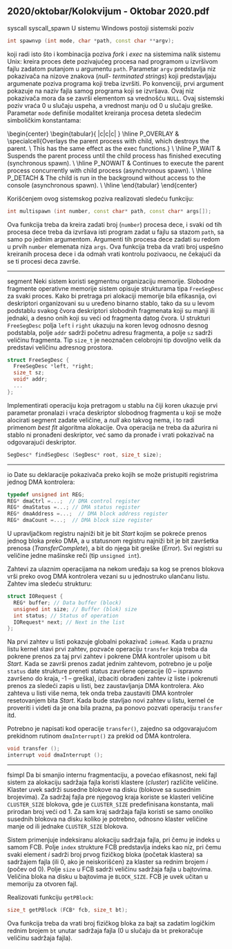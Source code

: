 2020/oktobar/Kolokvijum - Oktobar 2020.pdf
--------------------------------------------------------------------------------
syscall syscall_spawn 
U sistemu Windows postoji sistemski poziv
```cpp
int spawnvp (int mode, char *path, const char **argv);
```
koji radi isto što i kombinacija poziva *fork* i *exec* na sistemima nalik sistemu Unix: kreira
proces dete pozivajućeg procesa nad programom u izvršivom fajlu zadatom putanjom u
argumentu `path`. Parametar `argv` predstavlja niz pokazivača na nizove znakova (*null-
terminated strings*) koji predstavljaju argumenate poziva programa koji treba izvršiti. Po
konvenciji, prvi argument pokazuje na naziv fajla samog programa koji se izvršava. Ovaj niz
pokazivača mora da se završi elementom sa vrednošću `NULL`. Ovaj sistemski poziv vraća 0 u
slučaju uspeha, a vrednost manju od 0 u slučaju greške. Parametar `mode` definiše modalitet
kreiranja procesa deteta sledećim simboličkim konstantama:

\begin{center}
\begin{tabular}{ |c|c|c| }
 \hline
 P\_OVERLAY & \specialcell{Overlays the parent process with child, which destroys the parent. \\ This has the same effect as the exec functions.} \\
 \hline
 P\_WAIT & Suspends the parent process until the child process has finished executing (synchronous spawn). \\
 \hline
 P\_NOWAIT & Continues to execute the parent process concurrently with child process (asynchronous spawn). \\
 \hline
 P\_DETACH & The child is run in the background without access to the console (asynchronous spawn). \\
 \hline
\end{tabular}
\end{center}

Korišćenjem ovog sistemskog poziva realizovati sledeću funkciju:
```cpp
int multispawn (int number, const char* path, const char* args[]);
```

Ova funkcija treba da kreira zadati broj (`number`) procesa dece, i svaki od tih procesa dece
treba da izvršava isti program zadat u fajlu sa stazom `path`, sa samo po jednim argumentom.
Argumenti tih procesa dece zadati su redom u prvih `number` elemenata niza `args`. Ova
funkcija treba da vrati broj uspešno kreiranih procesa dece i da odmah vrati kontrolu
pozivaocu, ne čekajući da se ti procesi deca završe.

--------------------------------------------------------------------------------
segment
Neki sistem koristi segmentnu organizaciju memorije. Slobodne fragmente operativne
memorije sistem opisuje strukturama tipa `FreeSegDesc` za svaki proces. Kako bi pretraga pri
alokaciji memorije bila efikasnija, ovi deskriptori organizovani su u uređeno binarno stablo,
tako da su u levom podstablu svakog čvora deskriptori slobodnih fragmenata koji su manji ili
jednaki, a desno onih koji su veći od fragmenta datog čvora. U strukturi `FreeSegDesc` polja
`left` i `right` ukazuju na koren levog odnosno desnog podstabla, polje `addr` sadrži početnu
adresu fragmenta, a polje `sz` sadrži veličinu fragmenta. Tip `size_t` je neoznačen celobrojni
tip dovoljno velik da predstavi veličinu adresnog prostora.
```cpp
struct FreeSegDesc {
  FreeSegDesc *left, *right;
  size_t sz;
  void* addr;
  ...
};
```
Implementirati operaciju koja pretragom u stablu na čiji koren ukazuje prvi parametar
pronalazi i vraća deskriptor slobodnog fragmenta u koji se može alocirati segment zadate
veličine, a *null* ako takvog nema, i to radi primenom *best fit* algoritma alokacije. Ova
operacija ne treba da ažurira ni stablo ni pronađeni deskriptor, već samo da pronađe i vrati
pokazivač na odgovarajući deskriptor.
```cpp
SegDesc* findSegDesc (SegDesc* root, size_t size);
```

--------------------------------------------------------------------------------
io
Date su deklaracije pokazivača preko kojih se može pristupiti registrima jednog DMA
kontrolera:

```cpp
typedef unsigned int REG;
REG* dmaCtrl =...;  // DMA control register
REG* dmaStatus =...; // DMA status register
REG* dmaAddress =...;  // DMA block address register
REG* dmaCount =...;  // DMA block size register
```

U upravljačkom registru najniži bit je bit *Start* kojim se pokreće prenos jednog bloka preko
DMA, a u statusnom registru najniži bit je bit završetka prenosa (*TransferComplete*), a bit do
njega bit greške (*Error*). Svi registri su veličine jedne mašinske reči (tip `unsigned int`).

Zahtevi za ulaznim operacijama na nekom uređaju sa kog se prenos blokova vrši preko ovog
DMA kontrolera vezani su u jednostruko ulančanu listu. Zahtev ima sledeću strukturu:

```cpp
struct IORequest {
  REG* buffer; // Data buffer (block)
  unsigned int size; // Buffer (blok) size
  int status; // Status of operation
  IORequest* next; // Next in the list
};
```

Na prvi zahtev u listi pokazuje globalni pokazivač `ioHead`. Kada u praznu listu kernel stavi
prvi zahtev, pozvaće operaciju `transfer` koja treba da pokrene prenos za taj prvi zahtev i
pokrene DMA kontroler upisom u bit *Start*. Kada se završi prenos zadat jednim zahtevom,
potrebno je u polje `status` date strukture preneti status završene operacije (0 – ispravno
završeno do kraja, -1 – greška), izbaciti obrađeni zahtev iz liste i pokrenuti prenos za sledeći
zapis u listi, bez zaustavljanja DMA kontrolera. Ako zahteva u listi više nema, tek onda treba
zaustaviti DMA kontroler resetovanjem bita *Start*. Kada bude stavljao novi zahtev u listu,
kernel će proveriti i videti da je ona bila prazna, pa ponovo pozvati operaciju `transfer` itd.

Potrebno je napisati kod operacije `transfer()`, zajedno sa odgovarajućom prekidnom
rutinom `dmaInterrupt()` za prekid od DMA kontrolera.

```cpp
void transfer ();
interrupt void dmaInterrupt ();
```

--------------------------------------------------------------------------------
fsimpl
Da bi smanjio internu fragmentaciju, a povećao efikasnost, neki fajl sistem za alokaciju
sadržaja fajla koristi klastere (*cluster*) različite veličine. Klaster uvek sadrži susedne blokove
na disku (blokove sa susednim brojevima). Za sadržaj fajla pre njegovog kraja koriste se
klasteri veličine `CLUSTER_SIZE` blokova, gde je `CLUSTER_SIZE` predefinisana konstanta, mali
prirodan broj veći od 1. Za sam kraj sadržaja fajla koristi se samo onoliko susednih blokova
na disku koliko je potrebno, odnosno klaster veličine manje od ili jednake `CLUSTER_SIZE`
blokova.

Sistem primenjuje indeksiranu alokaciju sadržaja fajla, pri čemu je indeks u samom FCB.
Polje `index` strukture FCB predstavlja indeks kao niz, pri čemu svaki element *i* sadrži broj
prvog fizičkog bloka (početak klastera) sa sadržajem fajla (ili 0, ako je neiskorišćen) za
klaster sa rednim brojem *i* (počev od 0). Polje `size` u FCB sadrži veličinu sadržaja fajla u
bajtovima. Veličina bloka na disku u bajtovima je `BLOCK_SIZE`. FCB je uvek učitan u
memoriju za otvoren fajl.

Realizovati funkciju `getPBlock`:

```cpp
size_t getPBlock (FCB* fcb, size_t bt);
```

Ova funkcija treba da vrati broj fizičkog bloka za bajt sa zadatim logičkim rednim brojem `bt`
unutar sadržaja fajla (0 u slučaju da `bt` prekoračuje veličinu sadržaja fajla).
